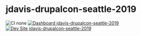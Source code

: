 # jdavis-drupalcon-seattle-2019

![CI none](https://img.shields.io/badge/ci-none-orange.svg)
[![Dashboard jdavis-drupalcon-seattle-2019](https://img.shields.io/badge/dashboard-jdavis_drupalcon_seattle_2019-yellow.svg)](https://dashboard.pantheon.io/sites/7756a16b-51d5-4fcc-b135-558b43e71079#dev/code)
[![Dev Site jdavis-drupalcon-seattle-2019](https://img.shields.io/badge/site-jdavis_drupalcon_seattle_2019-blue.svg)](http://dev-jdavis-drupalcon-seattle-2019.pantheonsite.io/)
